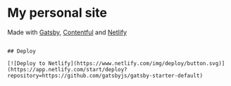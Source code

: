 # My personal site

Made with [Gatsby](https://gatsbyjs.org), [Contentful](https://www.contentful.com/) and [Netlify](https://www.netlify.com/)
```

## Deploy

[![Deploy to Netlify](https://www.netlify.com/img/deploy/button.svg)](https://app.netlify.com/start/deploy?repository=https://github.com/gatsbyjs/gatsby-starter-default)
